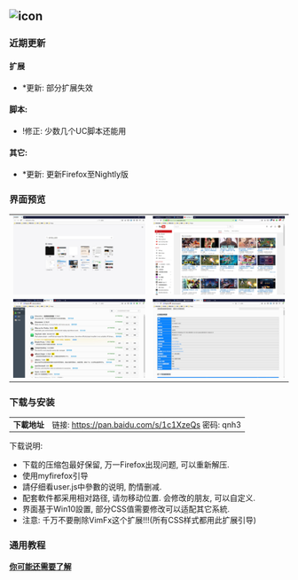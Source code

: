 ## ![icon](../../img/icon.jpg)

### 近期更新

#### 扩展
- *更新: 部分扩展失效

#### 脚本:
- !修正: 少数几个UC脚本还能用

#### 其它:
- *更新: 更新Firefox至Nightly版

### 界面预览

| | |
| :-- | :-- |
| ![](../../img/57.0a1-2017.08.10/preview-1.jpg) | ![](../../img/57.0a1-2017.08.10/preview-2.jpg) |
| ![](../../img/57.0a1-2017.08.10/preview-3.jpg) | ![](../../img/57.0a1-2017.08.10/preview-4.jpg) |

### 下载与安装

| |  |
| :-- | :-- |
| **下載地址** | 链接: https://pan.baidu.com/s/1c1XzeQs 密码: qnh3 |

下载说明:
- 下载的压缩包最好保留, 万一Firefox出现问题, 可以重新解压.
- 使用myfirefox引导
- 請仔细看user.js中參數的说明, 酌情删减.
- 配套軟件都采用相对路径, 请勿移动位置. 会修改的朋友, 可以自定义.
- 界面基于Win10設置, 部分CSS值需要修改可以适配其它系統.
- 注意: 千万不要刪除VimFx这个扩展!!!(所有CSS样式都用此扩展引导)

### 通用教程

[**你可能还需要了解**](../..#你可能还需要了解)